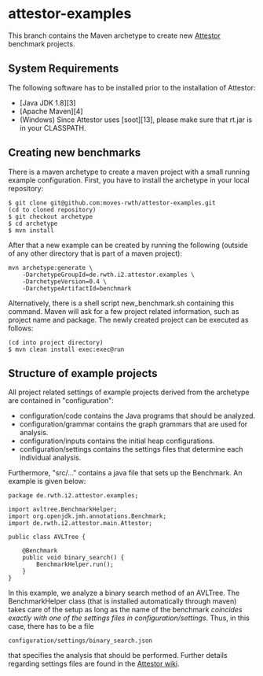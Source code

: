 # attestor-examples

This branch contains the Maven archetype to create new [Attestor][1] benchmark projects.

## System Requirements

The following software has to be installed prior to the installation of Attestor:

- [Java JDK 1.8][3]
- [Apache Maven][4]
- (Windows) Since Attestor uses [soot][13], please make sure that rt.jar is in your CLASSPATH.

## Creating new benchmarks

There is a maven archetype to create a maven project with a small running example configuration.
First, you have to install the archetype in your local repository:

    $ git clone git@github.com:moves-rwth/attestor-examples.git
    (cd to cloned repository)
    $ git checkout archetype
    $ cd archetype
    $ mvn install

After that a new example can be created by running the following (outside of any other directory that is part of a maven project):

    mvn archetype:generate \
        -DarchetypeGroupId=de.rwth.i2.attestor.examples \
        -DarchetypeVersion=0.4 \
        -DarchetypeArtifactId=benchmark

Alternatively, there is a shell script new_benchmark.sh containing this command.
Maven will ask for a few project related information, such as project name and 
package.
The newly created project can be executed as follows:

    (cd into project directory)
    $ mvn clean install exec:exec@run

## Structure of example projects

All project related settings of example projects derived from the archetype are contained in "configuration":

- configuration/code contains the Java programs that should be analyzed.
- configuration/grammar contains the graph grammars that are used for analysis.
- configuration/inputs contains the initial heap configurations.
- configuration/settings contains the settings files that determine each individual analysis.

Furthermore, "src/..." contains a java file that sets up the Benchmark.
An example is given below:

    package de.rwth.i2.attestor.examples;

    import avltree.BenchmarkHelper;
    import org.openjdk.jmh.annotations.Benchmark;
    import de.rwth.i2.attestor.main.Attestor;

    public class AVLTree {

        @Benchmark
        public void binary_search() {
            BenchmarkHelper.run();
        }
    }

In this example, we analyze a binary search method of an AVLTree.
The BenchmarkHelper class (that is installed automatically through maven) takes care of the setup as long as the name
of the benchmark *coincides exactly with one of the settings files in configuration/settings*.
Thus, in this case, there has to be a file

    configuration/settings/binary_search.json

that specifies the analysis that should be performed.
Further details regarding settings files are found in the [Attestor wiki][2].

[1]: https://github.com/moves-rwth/attestor
[2]: https://github.com/moves-rwth/attestor/wiki/Settings-file
